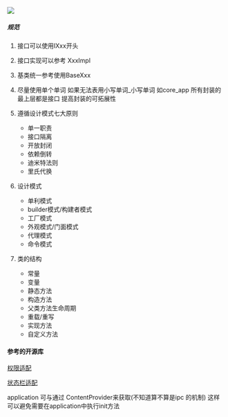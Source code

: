 [![](https://jitpack.io/v/huangqiqiang/CoreApp.svg)](https://jitpack.io/#huangqiqiang/CoreApp)
##### 规范
1. 接口可以使用IXxx开头
2. 接口实现可以参考 XxxImpl
2. 基类统一参考使用BaseXxx

1. 尽量使用单个单词 如果无法表用小写单词_小写单词 如core_app
 所有封装的最上层都是接口 提高封装的可拓展性

1. 遵循设计模式七大原则
    - 单一职责
    - 接口隔离
    - 开放封闭
    - 依赖倒转
    - 迪米特法则
    - 里氏代换
1. 设计模式
    - 单利模式
    - builder模式/构建者模式
    - 工厂模式
    - 外观模式/门面模式
    - 代理模式
    - 命令模式
1. 类的结构
    - 常量
    - 变量
    - 静态方法
    - 构造方法
    - 父类方法生命周期
    - 重载/重写
    - 实现方法
    - 自定义方法

#### 参考的开源库
  [权限适配](https://github.com/soulqw/SoulPermission)

  [状态栏适配]( https://github.com/gyf-dev/ImmersionBar)


application 可与通过 ContentProvider来获取(不知道算不算是ipc 的机制)
这样可以避免需要在application中执行init方法